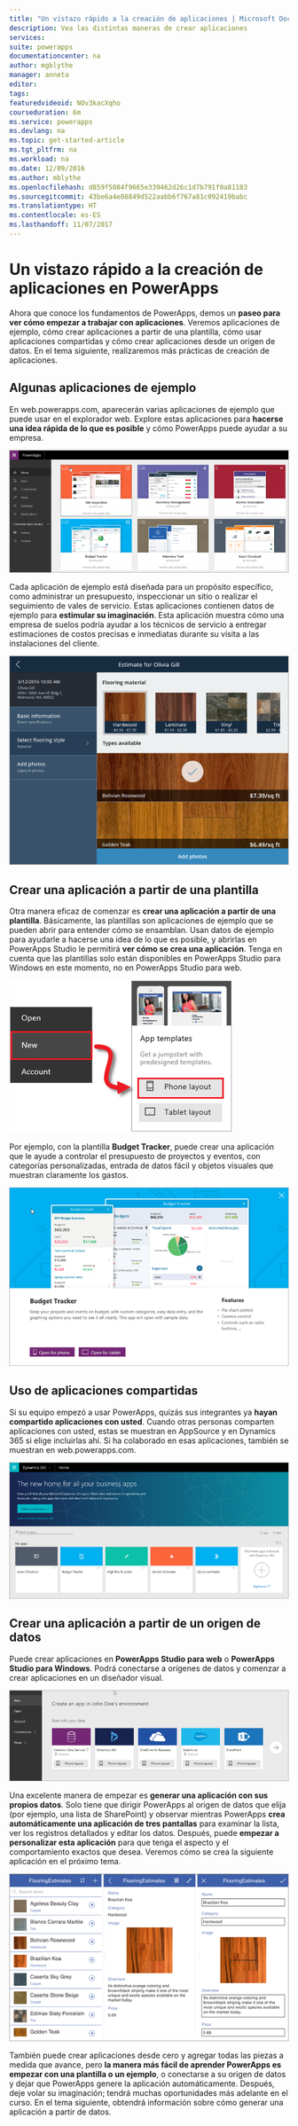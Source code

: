```yaml
---
title: "Un vistazo rápido a la creación de aplicaciones | Microsoft Docs"
description: Vea las distintas maneras de crear aplicaciones
services: 
suite: powerapps
documentationcenter: na
author: mgblythe
manager: anneta
editor: 
tags: 
featuredvideoid: NOv3kacXqho
courseduration: 6m
ms.service: powerapps
ms.devlang: na
ms.topic: get-started-article
ms.tgt_pltfrm: na
ms.workload: na
ms.date: 12/09/2016
ms.author: mblythe
ms.openlocfilehash: d859f5084f9665e339462d26c1d7b791f0a81183
ms.sourcegitcommit: 43be6a4e08849d522aabb6f767a81c092419babc
ms.translationtype: HT
ms.contentlocale: es-ES
ms.lasthandoff: 11/07/2017
---
```

# <a name="a-quick-look-at-creating-apps-in-powerapps"></a>Un vistazo rápido a la creación de aplicaciones en PowerApps
Ahora que conoce los fundamentos de PowerApps, demos un **paseo para ver cómo empezar a trabajar con aplicaciones**. Veremos aplicaciones de ejemplo, cómo crear aplicaciones a partir de una plantilla, cómo usar aplicaciones compartidas y cómo crear aplicaciones desde un origen de datos. En el tema siguiente, realizaremos más prácticas de creación de aplicaciones.

## <a name="check-out-some-sample-apps"></a>Algunas aplicaciones de ejemplo
En web.powerapps.com, aparecerán varias aplicaciones de ejemplo que puede usar en el explorador web. Explore estas aplicaciones para **hacerse una idea rápida de lo que es posible** y cómo PowerApps puede ayudar a su empresa.

![Aplicaciones de ejemplo de PowerApps](./media/learning-quick-look-powerapps/powerapps-samples.png)

Cada aplicación de ejemplo está diseñada para un propósito específico, como administrar un presupuesto, inspeccionar un sitio o realizar el seguimiento de vales de servicio. Estas aplicaciones contienen datos de ejemplo para **estimular su imaginación**. Esta aplicación muestra cómo una empresa de suelos podría ayudar a los técnicos de servicio a entregar estimaciones de costos precisas e inmediatas durante su visita a las instalaciones del cliente.

![Aplicación de ejemplo de suelos de PowerApps](./media/learning-quick-look-powerapps/powerapps-flooring-sample.png)

## <a name="create-an-app-from-a-template"></a>Crear una aplicación a partir de una plantilla
Otra manera eficaz de comenzar es **crear una aplicación a partir de una plantilla**. Básicamente, las plantillas son aplicaciones de ejemplo que se pueden abrir para entender cómo se ensamblan. Usan datos de ejemplo para ayudarle a hacerse una idea de lo que es posible, y abrirlas en PowerApps Studio le permitirá **ver cómo se crea una aplicación**. Tenga en cuenta que las plantillas solo están disponibles en PowerApps Studio para Windows en este momento, no en PowerApps Studio para web.

![Plantilla de aplicación de PowerApps](./media/learning-quick-look-powerapps/powerapps-templates.png)

Por ejemplo, con la plantilla **Budget Tracker**, puede crear una aplicación que le ayude a controlar el presupuesto de proyectos y eventos, con categorías personalizadas, entrada de datos fácil y objetos visuales que muestran claramente los gastos.

![Plantilla de control de presupuestos de PowerApps](./media/learning-quick-look-powerapps/powerapps-budget-tracker.png)

## <a name="use-shared-apps"></a>Uso de aplicaciones compartidas
Si su equipo empezó a usar PowerApps, quizás sus integrantes ya **hayan compartido aplicaciones con usted**. Cuando otras personas comparten aplicaciones con usted, estas se muestran en AppSource y en Dynamics 365 si elige incluirlas ahí. Si ha colaborado en esas aplicaciones, también se muestran en web.powerapps.com.

![Uso compartido en PowerApps](./media/learning-quick-look-powerapps/powerapps-sharing.png)

## <a name="create-an-app-from-a-data-source"></a>Crear una aplicación a partir de un origen de datos
Puede crear aplicaciones en **PowerApps Studio para web** o **PowerApps Studio para Windows**. Podrá conectarse a orígenes de datos y comenzar a crear aplicaciones en un diseñador visual.

![Aplicación de PowerApps a partir de datos](./media/learning-quick-look-powerapps/powerapps-app-from-data.png)

Una excelente manera de empezar es **generar una aplicación con sus propios datos**. Solo tiene que dirigir PowerApps al origen de datos que elija (por ejemplo, una lista de SharePoint) y observar mientras PowerApps **crea automáticamente una aplicación de tres pantallas** para examinar la lista, ver los registros detallados y editar los datos. Después, puede **empezar a personalizar esta aplicación** para que tenga el aspecto y el comportamiento exactos que desea. Veremos cómo se crea la siguiente aplicación en el próximo tema.

![Aplicación de tres pantallas de PowerApps](./media/learning-quick-look-powerapps/powerapps-three-screen-app.png)

También puede crear aplicaciones desde cero y agregar todas las piezas a medida que avance, pero **la manera más fácil de aprender PowerApps es empezar con una plantilla o un ejemplo**, o conectarse a su origen de datos y dejar que PowerApps genere la aplicación automáticamente. Después, deje volar su imaginación; tendrá muchas oportunidades más adelante en el curso. En el tema siguiente, obtendrá información sobre cómo generar una aplicación a partir de datos.

